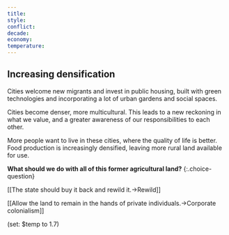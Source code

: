 ```yaml
---
title: 
style: 
conflict: 
decade: 
economy: 
temperature: 
---
```


## Increasing densification

Cities welcome new migrants and invest in public housing, built with green technologies and incorporating a lot of urban gardens and social spaces.

Cities become denser, more multicultural. This leads to a new reckoning in what we value, and a greater awareness of our responsibilities to each other.

More people want to live in these cities, where the quality of life is better. Food production is increasingly densified, leaving more rural land available for use.

**What should we do with all of this former agricultural land?**
{:.choice-question}

[[The state should buy it back and rewild it.->Rewild]]

[[Allow the land to remain in the hands of private individuals.->Corporate colonialism]]

(set: $temp to 1.7)
